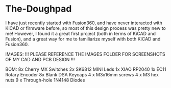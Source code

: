 # The-Doughpad
I have just recently started with Fusion360, and have never interacted with KiCAD or firmware before, so most of this design process was pretty new to me! However, I found it a great first project (both in terms of KiCAD and Fusion), and a great way for me to familiarize myself with both KiCAD and Fusion360.

IMAGES:
!!! PLEASE REFERENCE THE IMAGES FOLDER FOR SCREENSHOTS OF MY CAD AND PCB DESIGN !!!

BOM:
8x Cherry MX Switches
2x SK6812 MINI Leds
1x XIAO RP2040
1x EC11 Rotary Encoder
8x Blank DSA Keycaps
4 x M3x16mm screws
4 x M3 hex nuts
9 x Through-hole 1N4148 Diodes


